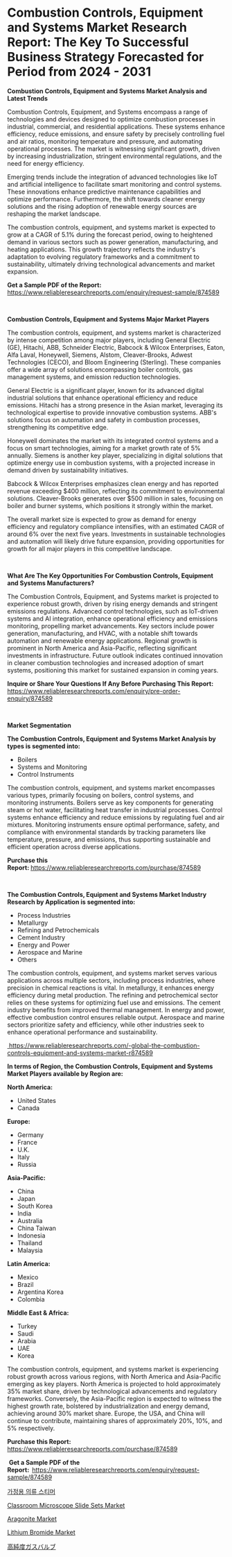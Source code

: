 <p><h1>Combustion Controls, Equipment and Systems Market Research Report: The Key To Successful Business Strategy Forecasted for Period from 2024 - 2031</h1></p><p><strong>Combustion Controls, Equipment and Systems Market Analysis and Latest Trends</strong></p>
<p><p>Combustion Controls, Equipment, and Systems encompass a range of technologies and devices designed to optimize combustion processes in industrial, commercial, and residential applications. These systems enhance efficiency, reduce emissions, and ensure safety by precisely controlling fuel and air ratios, monitoring temperature and pressure, and automating operational processes. The market is witnessing significant growth, driven by increasing industrialization, stringent environmental regulations, and the need for energy efficiency.</p><p>Emerging trends include the integration of advanced technologies like IoT and artificial intelligence to facilitate smart monitoring and control systems. These innovations enhance predictive maintenance capabilities and optimize performance. Furthermore, the shift towards cleaner energy solutions and the rising adoption of renewable energy sources are reshaping the market landscape. </p><p>The combustion controls, equipment, and systems market is expected to grow at a CAGR of 5.1% during the forecast period, owing to heightened demand in various sectors such as power generation, manufacturing, and heating applications. This growth trajectory reflects the industry's adaptation to evolving regulatory frameworks and a commitment to sustainability, ultimately driving technological advancements and market expansion.</p></p>
<p><strong>Get a Sample PDF of the Report:&nbsp;</strong> <a href="https://www.reliableresearchreports.com/enquiry/request-sample/874589">https://www.reliableresearchreports.com/enquiry/request-sample/874589</a></p>
<p>&nbsp;</p>
<p><strong>Combustion Controls, Equipment and Systems Major Market Players</strong></p>
<p><p>The combustion controls, equipment, and systems market is characterized by intense competition among major players, including General Electric (GE), Hitachi, ABB, Schneider Electric, Babcock & Wilcox Enterprises, Eaton, Alfa Laval, Honeywell, Siemens, Alstom, Cleaver-Brooks, Adwest Technologies (CECO), and Bloom Engineering (Sterling). These companies offer a wide array of solutions encompassing boiler controls, gas management systems, and emission reduction technologies.</p><p>General Electric is a significant player, known for its advanced digital industrial solutions that enhance operational efficiency and reduce emissions. Hitachi has a strong presence in the Asian market, leveraging its technological expertise to provide innovative combustion systems. ABB's solutions focus on automation and safety in combustion processes, strengthening its competitive edge.</p><p>Honeywell dominates the market with its integrated control systems and a focus on smart technologies, aiming for a market growth rate of 5% annually. Siemens is another key player, specializing in digital solutions that optimize energy use in combustion systems, with a projected increase in demand driven by sustainability initiatives.</p><p>Babcock & Wilcox Enterprises emphasizes clean energy and has reported revenue exceeding $400 million, reflecting its commitment to environmental solutions. Cleaver-Brooks generates over $500 million in sales, focusing on boiler and burner systems, which positions it strongly within the market.</p><p>The overall market size is expected to grow as demand for energy efficiency and regulatory compliance intensifies, with an estimated CAGR of around 6% over the next five years. Investments in sustainable technologies and automation will likely drive future expansion, providing opportunities for growth for all major players in this competitive landscape.</p></p>
<p>&nbsp;</p>
<p><strong>What Are The Key Opportunities For Combustion Controls, Equipment and Systems Manufacturers?</strong></p>
<p><p>The Combustion Controls, Equipment, and Systems market is projected to experience robust growth, driven by rising energy demands and stringent emissions regulations. Advanced control technologies, such as IoT-driven systems and AI integration, enhance operational efficiency and emissions monitoring, propelling market advancements. Key sectors include power generation, manufacturing, and HVAC, with a notable shift towards automation and renewable energy applications. Regional growth is prominent in North America and Asia-Pacific, reflecting significant investments in infrastructure. Future outlook indicates continued innovation in cleaner combustion technologies and increased adoption of smart systems, positioning this market for sustained expansion in coming years.</p></p>
<p><strong>Inquire or Share Your Questions If Any Before Purchasing This Report:</strong> <a href="https://www.reliableresearchreports.com/enquiry/pre-order-enquiry/874589">https://www.reliableresearchreports.com/enquiry/pre-order-enquiry/874589</a></p>
<p>&nbsp;</p>
<p><strong>Market Segmentation</strong></p>
<p><strong>The Combustion Controls, Equipment and Systems Market Analysis by types is segmented into:</strong></p>
<p><ul><li>Boilers</li><li>Systems and Monitoring</li><li>Control Instruments</li></ul></p>
<p><p>The combustion controls, equipment, and systems market encompasses various types, primarily focusing on boilers, control systems, and monitoring instruments. Boilers serve as key components for generating steam or hot water, facilitating heat transfer in industrial processes. Control systems enhance efficiency and reduce emissions by regulating fuel and air mixtures. Monitoring instruments ensure optimal performance, safety, and compliance with environmental standards by tracking parameters like temperature, pressure, and emissions, thus supporting sustainable and efficient operation across diverse applications.</p></p>
<p><strong>Purchase this Report:&nbsp;</strong><a href="https://www.reliableresearchreports.com/purchase/874589">https://www.reliableresearchreports.com/purchase/874589</a></p>
<p>&nbsp;</p>
<p><strong>The Combustion Controls, Equipment and Systems Market Industry Research by Application is segmented into:</strong></p>
<p><ul><li>Process Industries</li><li>Metallurgy</li><li>Refining and Petrochemicals</li><li>Cement Industry</li><li>Energy and Power</li><li>Aerospace and Marine</li><li>Others</li></ul></p>
<p><p>The combustion controls, equipment, and systems market serves various applications across multiple sectors, including process industries, where precision in chemical reactions is vital. In metallurgy, it enhances energy efficiency during metal production. The refining and petrochemical sector relies on these systems for optimizing fuel use and emissions. The cement industry benefits from improved thermal management. In energy and power, effective combustion control ensures reliable output. Aerospace and marine sectors prioritize safety and efficiency, while other industries seek to enhance operational performance and sustainability.</p></p>
<p><a href="https://www.reliableresearchreports.com/-global-the-combustion-controls-equipment-and-systems-market-r874589">&nbsp;https://www.reliableresearchreports.com/-global-the-combustion-controls-equipment-and-systems-market-r874589</a></p>
<p><strong>In terms of Region, the Combustion Controls, Equipment and Systems Market Players available by Region are:</strong></p>
<p>
    <p> <strong> North America: </strong>
        <ul>
            <li>United States</li>
            <li>Canada</li>
        </ul>
        </p> 
    <p> <strong> Europe: </strong>
        <ul>
            <li>Germany</li>
            <li>France</li>
            <li>U.K.</li>
            <li>Italy</li>
            <li>Russia</li>
        </ul>
        </p> 
    <p> <strong> Asia-Pacific: </strong>
        <ul>
            <li>China</li>
            <li>Japan</li>
            <li>South Korea</li>
            <li>India</li>
            <li>Australia</li>
            <li>China Taiwan</li>
            <li>Indonesia</li>
            <li>Thailand</li>
            <li>Malaysia</li>
        </ul>
        </p> 
    <p> <strong> Latin America: </strong>
        <ul>
            <li>Mexico</li>
            <li>Brazil</li>
            <li>Argentina Korea</li>
            <li>Colombia</li>
        </ul>
        </p> 
    <p> <strong> Middle East & Africa: </strong>
        <ul>
            <li>Turkey</li>
            <li>Saudi</li>
            <li>Arabia</li>
            <li>UAE</li>
            <li>Korea</li>
        </ul>
    </p>
    </p>
<p><p>The combustion controls, equipment, and systems market is experiencing robust growth across various regions, with North America and Asia-Pacific emerging as key players. North America is projected to hold approximately 35% market share, driven by technological advancements and regulatory frameworks. Conversely, the Asia-Pacific region is expected to witness the highest growth rate, bolstered by industrialization and energy demand, achieving around 30% market share. Europe, the USA, and China will continue to contribute, maintaining shares of approximately 20%, 10%, and 5% respectively.</p></p>
<p><strong>Purchase this Report: </strong><a href="https://www.reliableresearchreports.com/purchase/874589">https://www.reliableresearchreports.com/purchase/874589</a></p>
<p>&nbsp;<strong>Get a Sample PDF of the Report:&nbsp;&nbsp;</strong><a href="https://www.reliableresearchreports.com/enquiry/request-sample/874589">https://www.reliableresearchreports.com/enquiry/request-sample/874589</a></p>
<p><strong></strong></p>
<p><p><a href="https://medium.com/@gabrielblanda5656/%EC%84%B8%EA%B3%84-household-garment-steamer-market-%EC%9D%80-2024%EC%97%90%EC%84%9C-2031%EB%A1%9C-%EC%97%B0%ED%8F%89%EA%B7%A0-%EC%A6%9D%EA%B0%80%EC%9C%A8%EC%9D%84-%EB%B3%B4%EC%9D%BC-%EA%B2%83%EC%9C%BC%EB%A1%9C-%EC%98%88%EC%83%81%EB%90%A9%EB%8B%88%EB%8B%A4-1cbd3fba81e6">가정용 의류 스티머</a></p><p><a href="https://github.com/NargisHussain432/Market-Research-Report-List-1/blob/main/classroom-microscope-slide-sets-market.md">Classroom Microscope Slide Sets Market</a></p><p><a href="https://issuu.com/reportprime-2/docs/aragonite-market-size-2030.pptx_70a819f38406ae">Aragonite Market</a></p><p><a href="https://medium.com/@kirstencharrison82024/the-lithium-bromide-market-is-experiencing-higher-than-anticipated-demand-compared-to-9956d9bccc0a">Lithium Bromide Market</a></p><p><a href="https://medium.com/@ursulastark1948/high-purity-gas-valves-market-%E3%81%AF-%E3%82%B3%E3%82%B9%E3%83%88%E7%AE%A1%E7%90%86%E3%81%A8%E5%8A%B9%E7%8E%87%E5%90%91%E4%B8%8A%E3%82%92%E5%84%AA%E5%85%88%E3%81%97%E3%81%BE%E3%81%99-%E3%81%95%E3%82%89%E3%81%AB-%E5%A0%B1%E5%91%8A%E6%9B%B8%E3%81%AF%E5%B8%82%E5%A0%B4%E3%81%AE%E9%9C%80%E8%A6%81%E9%9D%A2%E3%81%A8%E4%BE%9B%E7%B5%A6%E9%9D%A2%E3%81%AE%E4%B8%A1%E6%96%B9%E3%82%92%E3%82%AB%E3%83%90%E3%83%BC%E3%81%97%E3%81%A6%E3%81%84%E3%81%BE%E3%81%99-high-purity-gas-159e09ce1574">高純度ガスバルブ</a></p></p>
